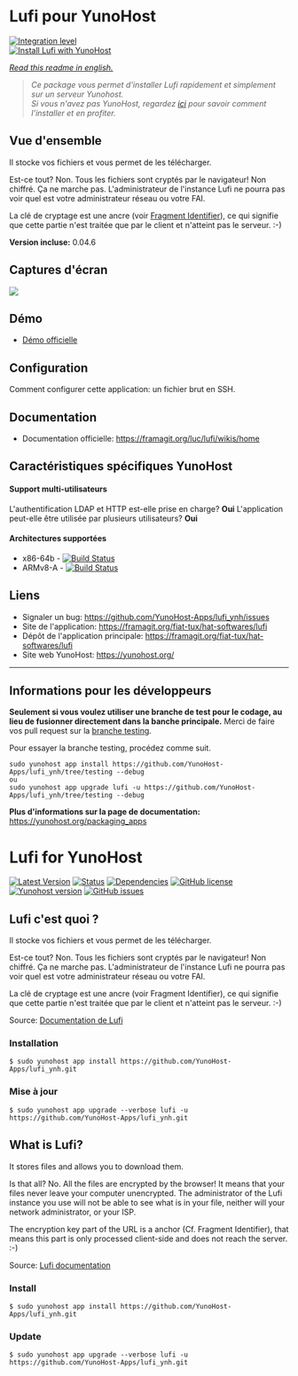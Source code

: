 # Lufi pour YunoHost

[![Integration level](https://dash.yunohost.org/integration/lufi.svg)](https://dash.yunohost.org/appci/app/lufi)  
[![Install Lufi with YunoHost](https://install-app.yunohost.org/install-with-yunohost.png)](https://install-app.yunohost.org/?app=lufi)

*[Read this readme in english.](./README.md)* 

> *Ce package vous permet d'installer Lufi rapidement et simplement sur un serveur Yunohost.  
Si vous n'avez pas YunoHost, regardez [ici](https://yunohost.org/#/install) pour savoir comment l'installer et en profiter.*

## Vue d'ensemble
Il stocke vos fichiers et vous permet de les télécharger.

Est-ce tout? Non. Tous les fichiers sont cryptés par le navigateur! Non chiffré. Ça ne marche pas. L'administrateur de l'instance Lufi ne pourra pas voir quel est votre administrateur réseau ou votre FAI.

La clé de cryptage est une ancre (voir [Fragment Identifier](https://en.wikipedia.org/wiki/Fragment_identifier)), ce qui signifie que cette partie n'est traitée que par le client et n'atteint pas le serveur. :-)

**Version incluse:** 0.04.6

## Captures d'écran

![](https://framalibre.org/sites/default/files/screenshot_lufi_1.png)

## Démo

* [Démo officielle](https://demo.lufi.io/)

## Configuration

Comment configurer cette application: un fichier brut en SSH.

## Documentation

 * Documentation officielle: https://framagit.org/luc/lufi/wikis/home

## Caractéristiques spécifiques YunoHost

#### Support multi-utilisateurs

L'authentification LDAP et HTTP est-elle prise en charge? **Oui**
L'application peut-elle être utilisée par plusieurs utilisateurs? **Oui**

#### Architectures supportées

* x86-64b - [![Build Status](https://ci-apps.yunohost.org/ci/logs/lufi%20%28Community%29.svg)](https://ci-apps.yunohost.org/ci/apps/lufi/)
* ARMv8-A - [![Build Status](https://ci-apps-arm.yunohost.org/ci/logs/lufi%20%28Community%29.svg)](https://ci-apps-arm.yunohost.org/ci/apps/lufi/)


## Liens

 * Signaler un bug: https://github.com/YunoHost-Apps/lufi_ynh/issues
 * Site de l'application: https://framagit.org/fiat-tux/hat-softwares/lufi
 * Dépôt de l'application principale: https://framagit.org/fiat-tux/hat-softwares/lufi
 * Site web YunoHost: https://yunohost.org/

---

Informations pour les développeurs
----------------

**Seulement si vous voulez utiliser une branche de test pour le codage, au lieu de fusionner directement dans la banche principale.**
Merci de faire vos pull request sur la [branche testing](https://github.com/YunoHost-Apps/lufi_ynh/tree/testing).

Pour essayer la branche testing, procédez comme suit.
```
sudo yunohost app install https://github.com/YunoHost-Apps/lufi_ynh/tree/testing --debug
ou
sudo yunohost app upgrade lufi -u https://github.com/YunoHost-Apps/lufi_ynh/tree/testing --debug
```

**Plus d'informations sur la page de documentation:**  
https://yunohost.org/packaging_apps

# Lufi for YunoHost

[![Latest Version](https://img.shields.io/badge/version-_--_-green.svg?style=flat)](https://github.com/YunoHost-Apps/lufi_ynh/releases)
[![Status](https://img.shields.io/badge/status-working-yellow.svg?style=flat)](https://github.com/YunoHost-Apps/lufi_ynh/milestones)
[![Dependencies](https://img.shields.io/badge/dependencies-includes-lightgrey.svg?style=flat)](https://github.com/YunoHost-Apps/lufi_ynh#dependencies)
[![GitHub license](https://img.shields.io/badge/license-GPLv3-blue.svg?style=flat)](https://raw.githubusercontent.com/YunoHost-Apps/lufi_ynh/master/LICENSE)
[![Yunohost version](https://img.shields.io/badge/yunohost-2.4.2_tested-orange.svg?style=flat)](https://github.com/YunoHost/yunohost)
[![GitHub issues](https://img.shields.io/github/issues/YunoHost-Apps/lufi_ynh.svg?style=flat)](https://github.com/YunoHost-Apps/lufi_ynh/issues)

## Lufi c'est quoi ?

Il stocke vos fichiers et vous permet de les télécharger.

Est-ce tout? Non. Tous les fichiers sont cryptés par le navigateur! Non chiffré. Ça ne marche pas. L'administrateur de l'instance Lufi ne pourra pas voir quel est votre administrateur réseau ou votre FAI.

La clé de cryptage est une ancre (voir Fragment Identifier), ce qui signifie que cette partie n'est traitée que par le client et n'atteint pas le serveur. :-)

Source: [Documentation de Lufi](https://framagit.org/luc/lufi/wikis/home)

### Installation

`$ sudo yunohost app install https://github.com/YunoHost-Apps/lufi_ynh.git`

### Mise à jour

`$ sudo yunohost app upgrade --verbose lufi -u https://github.com/YunoHost-Apps/lufi_ynh.git`

## What is Lufi?

It stores files and allows you to download them.

Is that all? No. All the files are encrypted by the browser! It means that your files never leave your computer unencrypted. The administrator of the Lufi instance you use will not be able to see what is in your file, neither will your network administrator, or your ISP.

The encryption key part of the URL is a anchor (Cf. Fragment Identifier), that means this part is only processed client-side and does not reach the server. :-)

Source: [Lufi documentation](https://framagit.org/luc/lufi/wikis/home)

### Install

`$ sudo yunohost app install https://github.com/YunoHost-Apps/lufi_ynh.git`

### Update

`$ sudo yunohost app upgrade --verbose lufi -u https://github.com/YunoHost-Apps/lufi_ynh.git`
